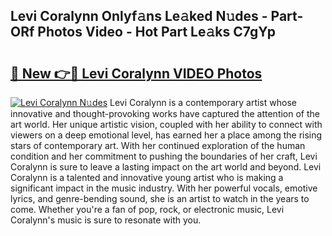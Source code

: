 ## Levi Coralynn Onlyf𝚊ns Le𝚊ked N𝚞des - Part-ORf Photos Video - Hot Part Le𝚊ks C7gYp

# <h2><a href="http://ab13638.deff.icu/?id=Levi+Coralynn">🔗 New 👉🔴 Levi Coralynn VIDEO Photos</a></h2>

[![Levi Coralynn N𝚞des](https://i.imgur.com/rIISA9y.gif)](http://ab13638.deff.icu/?id=Levi+Coralynn)
Levi Coralynn is a contemporary artist whose innovative and thought-provoking works have captured the attention of the art world. Her unique artistic vision, coupled with her ability to connect with viewers on a deep emotional level, has earned her a place among the rising stars of contemporary art. With her continued exploration of the human condition and her commitment to pushing the boundaries of her craft, Levi Coralynn is sure to leave a lasting impact on the art world and beyond. Levi Coralynn is a talented and innovative young artist who is making a significant impact in the music industry. With her powerful vocals, emotive lyrics, and genre-bending sound, she is an artist to watch in the years to come. Whether you're a fan of pop, rock, or electronic music, Levi Coralynn's music is sure to resonate with you.
